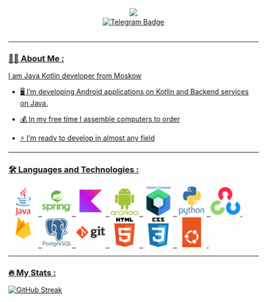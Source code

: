 <div align = "center">
    <div id="header" align="center">
      <img src="https://tenor.com/ru/view/kotlin-my-beloved-kotlin-my-beloved-gif-18373794183844739852.gif" width="400"/>
    </div>
        <a href="https://t.me/GORDOSTAMERIKI">
      <img src="https://img.shields.io/badge/Telegram-blue?style=for-the-badge&logo=telegram&logoColor=white" alt="Telegram Badge"/>
    </div>
    <div align="center">
        <img src="https://komarev.com/ghpvc/?username=gurx0&style=flat-square&color=blue" alt=""/>
    </div> 
</div>

---

### 👨‍💼 About Me :
I am Java Kotlin developer from Moskow

- 🖥️ I’m developing Android applications on Kotlin and Backend services on Java.

- 💰 In my free time I assemble computers to order

- :zap: I’m ready to develop in almost any field

---
### :hammer_and_wrench: Languages and Technologies :
            
<div>
    <img src= https://raw.githubusercontent.com/devicons/devicon/ca28c779441053191ff11710fe24a9e6c23690d6/icons/java/java-original-wordmark.svg width="60" height="60"/>&nbsp;
    <img src= https://github.com/devicons/devicon/blob/master/icons/spring/spring-original-wordmark.svg width="60" height="60"/>&nbsp;
    <img src= https://github.com/devicons/devicon/blob/master/icons/kotlin/kotlin-original.svg width="60" height="60"/>&nbsp;
    <img src= https://github.com/devicons/devicon/blob/master/icons/android/android-plain-wordmark.svg width="60" height="60"/>&nbsp
    <img src= https://github.com/devicons/devicon/blob/master/icons/jetpackcompose/jetpackcompose-original-wordmark.svg width="60" height="60"/>&nbsp;
    <img src= https://github.com/devicons/devicon/blob/master/icons/python/python-original-wordmark.svg width="60" height="60"/>&nbsp;
    <img src= https://github.com/devicons/devicon/blob/master/icons/opencv/opencv-original.svg width="60" height="60"/>&nbsp;
    <img src= https://github.com/devicons/devicon/blob/master/icons/firebase/firebase-original-wordmark.svg width="60" height="60"/>&nbsp;
    <img src= https://github.com/devicons/devicon/blob/master/icons/postgresql/postgresql-plain-wordmark.svg width="60" height="60"/>&nbsp;
    <img src= https://github.com/devicons/devicon/blob/master/icons/git/git-original-wordmark.svg width="60" height="60"/>&nbsp;
    <img src= https://github.com/devicons/devicon/blob/master/icons/html5/html5-original-wordmark.svg width="60" height="60"/>&nbsp;
    <img src= https://github.com/devicons/devicon/blob/master/icons/css3/css3-original-wordmark.svg width="60" height="60"/>&nbsp;
    <img src= https://github.com/devicons/devicon/blob/master/icons/ubuntu/ubuntu-original.svg width="60" height="60"/>&nbsp;
<!-- <img src= https://www.svgrepo.com/show/512125/file-ai-1761.svg width="60" height="60"/>&nbsp;
 -->
</div>


---
### :fire: My Stats :

[![GitHub Streak](https://streak-stats.demolab.com?user=gurx0&theme=dark&date_format=j%20M%5B%20Y%5D&card_width=1000)](https://git.io/streak-stats)
